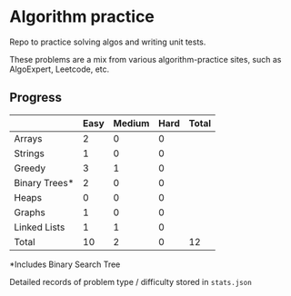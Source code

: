 # Algorithm practice

Repo to practice solving algos and writing unit tests.

These problems are a mix from various algorithm-practice sites, such as AlgoExpert, Leetcode, etc.

<!-- todo: display the json data in some online visualization (probably with github pages)-->
<!-- todo: add specific commands for testing difficulties -->

## Progress

<!-- 'Hard' includes the 'Very Hard' problems that some sites have -->
|               | Easy     | Medium   | Hard     | Total |
| ------------- | -------- | -------- | -------- | ----- |
| Arrays        | 2        | 0        | 0        |       |
| Strings       | 1        | 0        | 0        |       |
| Greedy        | 3        | 1        | 0        |       |
| Binary Trees* | 2        | 0        | 0        |       |
| Heaps         | 0        | 0        | 0        |       |
| Graphs        | 1        | 0        | 0        |       |
| Linked Lists  | 1        | 1        | 0        |       |
| Total         | 10       | 2        | 0        | 12    |

*Includes Binary Search Tree

Detailed records of problem type / difficulty stored in `stats.json`

<!--
  List of types to add to the graph (when attempted):
    Searching
    Sorting
    Stacks
    Recursion
    Dynamic Programming
    Trie
-->
